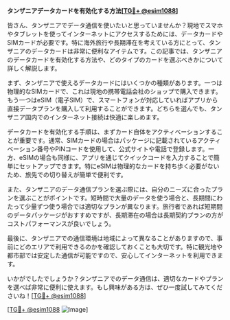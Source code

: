 **タンザニアデータカードを有効化する方法[[TG💪+ @esim1088](https://t.me/s/esim1088)]**

皆さん、タンザニアでデータ通信を使いたいと思っていませんか？現地でスマホやタブレットを使ってインターネットにアクセスするためには、データカードやSIMカードが必要です。特に海外旅行や長期滞在を考えている方にとって、タンザニアのデータカードは非常に便利なアイテムです。この記事では、タンザニアのデータカードを有効化する方法や、どのタイプのカードを選ぶべきかについて詳しく解説します。

まず、タンザニアで使えるデータカードにはいくつかの種類があります。一つは物理的なSIMカードで、これは現地の携帯電話会社のショップで購入できます。もう一つはeSIM（電子SIM）で、スマートフォンが対応していればアプリから直接データプランを購入して利用することができます。どちらを選んでも、タンザニア国内でのインターネット接続は快適に楽しめます。

データカードを有効化する手順は、まずカード自体をアクティベーションすることが重要です。通常、SIMカードの場合はパッケージに記載されているアクティベーション番号やPINコードを使用して、公式サイトや電話で登録します。一方、eSIMの場合も同様に、アプリを通じてクイックコードを入力することで簡単にセットアップできます。特にeSIMは物理的なカードを持ち歩く必要がないため、旅先での切り替えが簡単で便利です。

また、タンザニアのデータ通信プランを選ぶ際には、自分のニーズに合ったプランを選ぶことがポイントです。短時間で大量のデータを使う場合と、長期間にわたって少量ずつ使う場合では適切なプランが異なります。旅行者であれば短期間のデータパッケージがおすすめですが、長期滞在の場合は長期契約プランの方がコストパフォーマンスが良いでしょう。

最後に、タンザニアでの通信環境は地域によって異なることがありますので、事前にどのエリアで利用できるのかを確認しておくことも大切です。特に観光地や都市部では安定した通信が可能ですので、安心してインターネットを利用できます。

いかがでしたでしょうか？タンザニアでのデータ通信は、適切なカードやプランを選べば非常に便利に使えます。もし興味がある方は、ぜひ一度試してみてくださいね！[[TG💪+ @esim1088](https://t.me/s/esim1088)]

[[TG💪+ @esim1088](https://t.me/s/esim1088) ![Image](https://i.postimg.cc/Y0z9fWf4/image.png)]